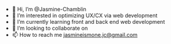 - 👋 Hi, I’m @Jasmine-Chamblin
- 👀 I’m interested in optimizing UX/CX via web development
- 🌱 I’m currently learning front and back end web development
- 💞️ I’m looking to collaborate on 
- 📫 How to reach me jasmineismone.jc@gmail.com

<!---
Jasmine-Chamblin/Jasmine-Chamblin is a ✨ special ✨ repository because its `README.md` (this file) appears on your GitHub profile.
You can click the Preview link to take a look at your changes.
--->
